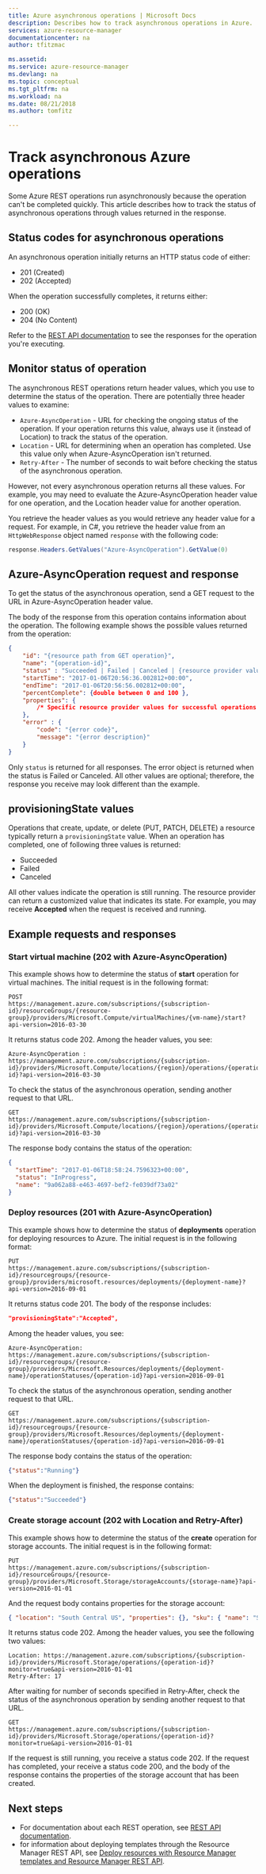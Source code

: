 ```yaml
---
title: Azure asynchronous operations | Microsoft Docs
description: Describes how to track asynchronous operations in Azure.
services: azure-resource-manager
documentationcenter: na
author: tfitzmac

ms.assetid: 
ms.service: azure-resource-manager
ms.devlang: na
ms.topic: conceptual
ms.tgt_pltfrm: na
ms.workload: na
ms.date: 08/21/2018
ms.author: tomfitz

---
```

# Track asynchronous Azure operations
Some Azure REST operations run asynchronously because the operation can't be completed quickly. This article describes how to track the status of asynchronous operations through values returned in the response.  

## Status codes for asynchronous operations
An asynchronous operation initially returns an HTTP status code of either:

* 201 (Created)
* 202 (Accepted) 

When the operation successfully completes, it returns either:

* 200 (OK)
* 204 (No Content) 

Refer to the [REST API documentation](/rest/api/) to see the responses for the operation you're executing.

## Monitor status of operation
The asynchronous REST operations return header values, which you use to determine the status of the operation. There are potentially three header values to examine:

* `Azure-AsyncOperation` - URL for checking the ongoing status of the operation. If your operation returns this value, always use it (instead of Location) to track the status of the operation.
* `Location` - URL for determining when an operation has completed. Use this value only when Azure-AsyncOperation isn't returned.
* `Retry-After` - The number of seconds to wait before checking the status of the asynchronous operation.

However, not every asynchronous operation returns all these values. For example, you may need to evaluate the Azure-AsyncOperation header value for one operation, and the Location header value for another operation. 

You retrieve the header values as you would retrieve any header value for a request. For example, in C#, you retrieve the header value from an `HttpWebResponse` object named `response` with the following code:

```cs
response.Headers.GetValues("Azure-AsyncOperation").GetValue(0)
```

## Azure-AsyncOperation request and response

To get the status of the asynchronous operation, send a GET request to the URL in Azure-AsyncOperation header value.

The body of the response from this operation contains information about the operation. The following example shows the possible values returned from the operation:

```json
{
    "id": "{resource path from GET operation}",
    "name": "{operation-id}", 
    "status" : "Succeeded | Failed | Canceled | {resource provider values}", 
    "startTime": "2017-01-06T20:56:36.002812+00:00",
    "endTime": "2017-01-06T20:56:56.002812+00:00",
    "percentComplete": {double between 0 and 100 },
    "properties": {
        /* Specific resource provider values for successful operations */
    },
    "error" : { 
        "code": "{error code}",  
        "message": "{error description}" 
    }
}
```

Only `status` is returned for all responses. The error object is returned when the status is Failed or Canceled. All other values are optional; therefore, the response you receive may look different than the example.

## provisioningState values

Operations that create, update, or delete (PUT, PATCH, DELETE) a resource typically return a `provisioningState` value. When an operation has completed, one of following three values is returned: 

* Succeeded
* Failed
* Canceled

All other values indicate the operation is still running. The resource provider can return a customized value that indicates its state. For example, you may receive **Accepted** when the request is received and running.

## Example requests and responses

### Start virtual machine (202 with Azure-AsyncOperation)
This example shows how to determine the status of **start** operation for virtual machines. The initial request is in the following format:

```HTTP
POST 
https://management.azure.com/subscriptions/{subscription-id}/resourceGroups/{resource-group}/providers/Microsoft.Compute/virtualMachines/{vm-name}/start?api-version=2016-03-30
```

It returns status code 202. Among the header values, you see:

```HTTP
Azure-AsyncOperation : https://management.azure.com/subscriptions/{subscription-id}/providers/Microsoft.Compute/locations/{region}/operations/{operation-id}?api-version=2016-03-30
```

To check the status of the asynchronous operation, sending another request to that URL.

```HTTP
GET 
https://management.azure.com/subscriptions/{subscription-id}/providers/Microsoft.Compute/locations/{region}/operations/{operation-id}?api-version=2016-03-30
```

The response body contains the status of the operation:

```json
{
  "startTime": "2017-01-06T18:58:24.7596323+00:00",
  "status": "InProgress",
  "name": "9a062a88-e463-4697-bef2-fe039df73a02"
}
```

### Deploy resources (201 with Azure-AsyncOperation)

This example shows how to determine the status of **deployments** operation for deploying resources to Azure. The initial request is in the following format:

```HTTP
PUT
https://management.azure.com/subscriptions/{subscription-id}/resourcegroups/{resource-group}/providers/microsoft.resources/deployments/{deployment-name}?api-version=2016-09-01
```

It returns status code 201. The body of the response includes:

```json
"provisioningState":"Accepted",
```

Among the header values, you see:

```HTTP
Azure-AsyncOperation: https://management.azure.com/subscriptions/{subscription-id}/resourcegroups/{resource-group}/providers/Microsoft.Resources/deployments/{deployment-name}/operationStatuses/{operation-id}?api-version=2016-09-01
```

To check the status of the asynchronous operation, sending another request to that URL.

```HTTP
GET 
https://management.azure.com/subscriptions/{subscription-id}/resourcegroups/{resource-group}/providers/Microsoft.Resources/deployments/{deployment-name}/operationStatuses/{operation-id}?api-version=2016-09-01
```

The response body contains the status of the operation:

```json
{"status":"Running"}
```

When the deployment is finished, the response contains:

```json
{"status":"Succeeded"}
```

### Create storage account (202 with Location and Retry-After)

This example shows how to determine the status of the **create** operation for storage accounts. The initial request is in the following format:

```HTTP
PUT
https://management.azure.com/subscriptions/{subscription-id}/resourceGroups/{resource-group}/providers/Microsoft.Storage/storageAccounts/{storage-name}?api-version=2016-01-01
```

And the request body contains properties for the storage account:

```json
{ "location": "South Central US", "properties": {}, "sku": { "name": "Standard_LRS" }, "kind": "Storage" }
```

It returns status code 202. Among the header values, you see the following two values:

```HTTP
Location: https://management.azure.com/subscriptions/{subscription-id}/providers/Microsoft.Storage/operations/{operation-id}?monitor=true&api-version=2016-01-01
Retry-After: 17
```

After waiting for number of seconds specified in Retry-After, check the status of the asynchronous operation by sending another request to that URL.

```HTTP
GET 
https://management.azure.com/subscriptions/{subscription-id}/providers/Microsoft.Storage/operations/{operation-id}?monitor=true&api-version=2016-01-01
```

If the request is still running, you receive a status code 202. If the request has completed, your receive a status code 200, and the body of the response contains the properties of the storage account that has been created.

## Next steps

* For documentation about each REST operation, see [REST API documentation](/rest/api/).
* for information about deploying templates through the Resource Manager REST API, see [Deploy resources with Resource Manager templates and Resource Manager REST API](resource-group-template-deploy-rest.md).